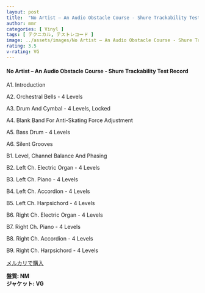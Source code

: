 ```yaml
---
layout: post
title:  "No Artist – An Audio Obstacle Course - Shure Trackability Test Record"
author: mmr
categories: [ Vinyl ]
tags: [ テクニカル, テストレコード ]
image: ../assets/images/No Artist – An Audio Obstacle Course - Shure Trackability Test Record.jpg
rating: 3.5
v-rating: VG
---
```


#### No Artist – An Audio Obstacle Course - Shure Trackability Test Record

A1. Introduction

A2. Orchestral Bells - 4 Levels

A3. Drum And Cymbal - 4 Levels, Locked

A4. Blank Band For Anti-Skating Force Adjustment

A5. Bass Drum - 4 Levels

A6. Silent Grooves

B1. Level, Channel Balance And Phasing

B2. Left Ch. Electric Organ - 4 Levels

B3. Left Ch. Piano - 4 Levels

B4. Left Ch. Accordion - 4 Levels

B5. Left Ch. Harpsichord - 4 Levels

B6. Right Ch. Electric Organ - 4 Levels

B7. Right Ch. Piano - 4 Levels

B8. Right Ch. Accordion - 4 Levels

B9. Right Ch. Harpsichord - 4 Levels


[メルカリで購入](https://jp.mercari.com/item/m44835881306)

<div class="mt-4 mb-4 d-flex align-items-center">
<strong class="mr-1">盤質: NM</strong>
</div>
<div class="mt-4 mb-4 d-flex align-items-center">
<strong class="mr-1">ジャケット: VG</strong>
</div>
